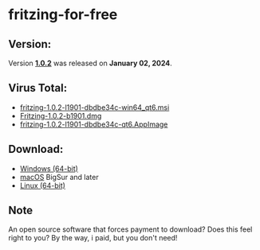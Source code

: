 
# fritzing-for-free


## Version:
Version **[1.0.2](https://fritzing.org/releases/1-0-2)** was released on **January 02, 2024**.

## Virus Total:  
- [fritzing-1.0.2-l1901-dbdbe34c-win64_qt6.msi](https://www.virustotal.com/gui/file/d422c0bd1851b18d983cf3eac6273da76d551e15d708fd87f9086d806e751027)  
- [Fritzing-1.0.2-b1901.dmg](https://www.virustotal.com/gui/file/b55f4fbac338e854c49e867af78ed19bd5b27751e0fb346dd967706fe99fd39f)
- [fritzing-1.0.2-l1901-dbdbe34c-qt6.AppImage](https://www.virustotal.com/gui/file/11d38afb218335042cd81d69672f2d3bb89e71d06fa0ee4fda8a97a77e7484b5)  

## Download:
-   [Windows (64-bit)](https://www.dropbox.com/scl/fi/046m0jlj5b4pt2z3ks90l/fritzing-1.0.2-l1901-dbdbe34c-win64_qt6.msi?rlkey=wgmamkbdkribsx41jc5h7mhdd&dl=1)
-   [macOS](https://www.dropbox.com/scl/fi/mlesgf3rp8b8p4so3wp2u/Fritzing-1.0.2-b1901.dmg?rlkey=iwx4ede3f4duj9cphkuuhhwz0&dl=1) BigSur and later
-   [Linux (64-bit)](https://www.dropbox.com/scl/fi/yf328s0j1g0rsqmdpvvof/fritzing-1.0.2-l1901-dbdbe34c-qt6.AppImage?rlkey=k3inbjo5iw58n5bd21vsbczmu&dl=1)

## Note
An open source software that forces payment to download? Does this feel right to you? By the way, i paid, but you don't need!
